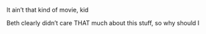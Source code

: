 It ain’t that kind of movie, kid 

Beth clearly didn’t care THAT much about this stuff, so why should I 